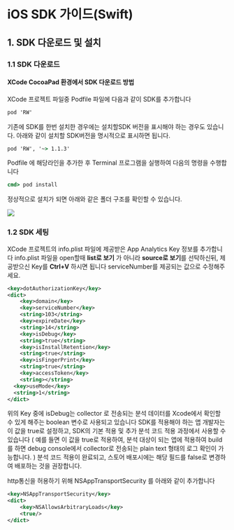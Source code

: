# iOS SDK 가이드(Swift)

## 1. SDK 다운로드 및 설치

### 1.1 SDK 다운로드

#### XCode CocoaPad 환경에서 SDK 다운로드 방법

XCode 프로젝트 파일중 Podfile 파일에 다음과 같이 SDK를 추가합니다

```bat
pod 'RW'
```

기존에 SDK를 한번 설치한 경우에는 설치할SDK 버전을 표시해야 하는 경우도 있습니다. 아래와 같이 설치할 SDK버전을 명시적으로 표시하면 됩니다.

```bat
pod 'RW', '~> 1.1.3'
```

Podfile 에 해당라인을 추가한 후 Terminal 프로그램을 실행하여 다음의 명령을 수행합니다

```bat
cmd> pod install
```

정상적으로 설치가 되면 아래와 같은 폴더 구조를 확인할 수 있습니다.

![](http://www.wisetracker.co.kr/wp-content/uploads/2020/11/RW_frameworks.png)

### 1.2 SDK 세팅

XCode 프로젝트의 info.plist 파일에 제공받은 App Analytics Key 정보를 추가합니다
info.plist 파일을 open할때 **list로 보기** 가 아니라 **source로 보기**를 선탁하신뒤, 제공받으신 Key를 **Ctrl+V** 하시면 됩니다
serviceNumber를 제공되는 값으로 수정해주세요.

```xml
<key>dotAuthorizationKey</key>
<dict>
	<key>domain</key>
	<key>serviceNumber</key>
	<string>103</string>
	<key>expireDate</key>
	<string>14</string>
	<key>isDebug</key>
	<string>true</string>
	<key>isInstallRetention</key>
	<string>true</string>
	<key>isFingerPrint</key>
	<string>true</string>
	<key>accessToken</key>
	<string></string>
  <key>useMode</key>
  <string>1</string>
</dict>
```

위의 Key 중에 isDebug는 collector 로 전송되는 분석 데이터를 Xcode에서 확인할 수 있게 해주는 boolean 변수로 사용되고 있습니다
SDK를 적용해야 하는 앱 개발자는 이 값을 true로 설정하고, SDK의 기본 적용 및 추가 분석 코드 적용 과정에서 사용할 수 있습니다
( 예를 들면 이 값을 true로 적용하여, 분석 대상이 되는 앱에 적용하여 build를 하면 debug console에서 collector로 전송되는 plain text 형태의 로그 확인이 가능합니다. )
분석 코드 적용이 완료되고, 스토어 배포시에는 해당 필드를 false로 변경하여 배포하는 것을 권장합니다.

http통신을 허용하기 위해 NSAppTransportSecurity 를 아래와 같이 추가합니다

```xml
<key>NSAppTransportSecurity</key>
<dict>
	<key>NSAllowsArbitraryLoads</key>
	<true/>
</dict>
```
